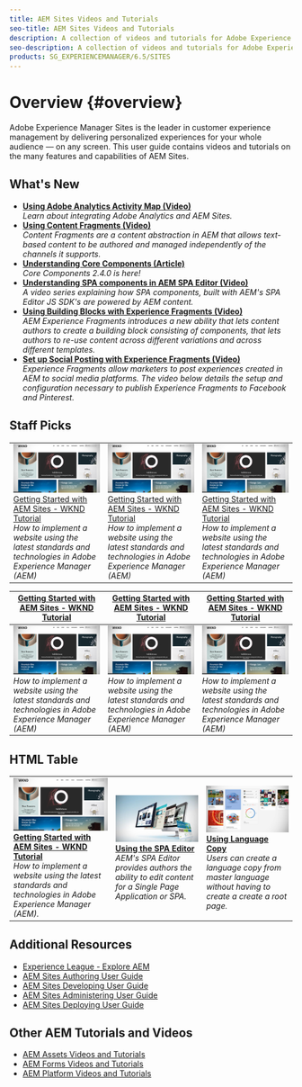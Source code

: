 ```yaml
---
title: AEM Sites Videos and Tutorials
seo-title: AEM Sites Videos and Tutorials
description: A collection of videos and tutorials for Adobe Experience Manager Sites. 
seo-description: A collection of videos and tutorials for Adobe Experience Manager Sites
products: SG_EXPERIENCEMANAGER/6.5/SITES
---
```


# Overview {#overview}

Adobe Experience Manager Sites is the leader in customer experience management by delivering personalized experiences for your whole audience — on any screen. This user guide contains videos and tutorials on the many features and capabilities of AEM Sites.

## What's New

* **[Using Adobe Analytics Activity Map (Video)](./analytics/activity-map-feature-video-use.md)**  
  *Learn about integrating Adobe Analytics and AEM Sites.*
* **[Using Content Fragments (Video)](./experience-fragments/experience-fragment-target-feature-video-use.md)**  
    *Content Fragments are a content abstraction in AEM that allows text-based content to be authored and managed independently of the channels it supports.*
* **[Understanding Core Components (Article)](./components/core-components-feature-video-understand.md)**  
    *Core Components 2.4.0 is here!*
* **[Understanding SPA components in AEM SPA Editor (Video)](./spa-editor/spa-editor-components-technical-video-understand.md)**  
    *A video series explaining how SPA components, built with AEM's SPA Editor JS SDK's are powered by AEM content.*
* **[Using Building Blocks with Experience Fragments (Video)](./experience-fragments/building-blocks-experience-fragment-feature-video-use.md)**  
    *AEM Experience Fragments introduces a new ability that lets content authors to create a building block consisting of components, that lets authors to re-use content across different variations and across different templates.*
* **[Set up Social Posting with Experience Fragments (Video)](./experience-fragments/experience-fragments-social-technical-video-setup.md)**  
    *Experience Fragments allow marketers to post experiences created in AEM to social media platforms. The video below details the setup and configuration necessary to publish Experience Fragments to Facebook and Pinterest.*

## Staff Picks

|         |      |      |
|---------|------|------|
| ![Getting Started with AEM Sites - WKND Tutorial](assets/aem-wknd-tutorial.png) <br/> [Getting Started with AEM Sites - WKND Tutorial](https://docs.adobe.com/content/help/en/experience-manager-learn/getting-started-wknd-tutorial-develop/overview.html)<br/> *How to implement a website using the latest standards and technologies in Adobe Experience Manager (AEM)*| ![Getting Started with AEM Sites - WKND Tutorial](assets/aem-wknd-tutorial.png) <br/> [Getting Started with AEM Sites - WKND Tutorial](https://docs.adobe.com/content/help/en/experience-manager-learn/getting-started-wknd-tutorial-develop/overview.html)<br/> *How to implement a website using the latest standards and technologies in Adobe Experience Manager (AEM)* | ![Getting Started with AEM Sites - WKND Tutorial](assets/aem-wknd-tutorial.png) <br/> [Getting Started with AEM Sites - WKND Tutorial](https://docs.adobe.com/content/help/en/experience-manager-learn/getting-started-wknd-tutorial-develop/overview.html)<br/> *How to implement a website using the latest standards and technologies in Adobe Experience Manager (AEM)* |

|[Getting Started with AEM Sites - WKND Tutorial](https://docs.adobe.com/content/help/en/experience-manager-learn/getting-started-wknd-tutorial-develop/overview.html)|[Getting Started with AEM Sites - WKND Tutorial](https://docs.adobe.com/content/help/en/experience-manager-learn/getting-started-wknd-tutorial-develop/overview.html)|[Getting Started with AEM Sites - WKND Tutorial](https://docs.adobe.com/content/help/en/experience-manager-learn/getting-started-wknd-tutorial-develop/overview.html)|
|---------|------|------|
| ![Getting Started with AEM Sites - WKND Tutorial](assets/aem-wknd-tutorial.png) <br/> *How to implement a website using the latest standards and technologies in Adobe Experience Manager (AEM)*| ![Getting Started with AEM Sites - WKND Tutorial](assets/aem-wknd-tutorial.png) <br/> *How to implement a website using the latest standards and technologies in Adobe Experience Manager (AEM)* | ![Getting Started with AEM Sites - WKND Tutorial](assets/aem-wknd-tutorial.png) <br/> *How to implement a website using the latest standards and technologies in Adobe Experience Manager (AEM)* |

## HTML Table

<table>
<tr>
  <td>
    <a href="https://docs.adobe.com/content/help/en/experience-manager-learn/getting-started-wknd-tutorial-develop/overview.html">
    <img alt="Getting Started with AEM Sites - WKND Tutorial" src="assets/aem-wknd-tutorial.png" />
    </a>
    <br/>
     <a href="https://docs.adobe.com/content/help/en/experience-manager-learn/getting-started-wknd-tutorial-develop/overview.html">
    <b>Getting Started with AEM Sites - WKND Tutorial</b><br/>
    </a>
    <i>How to implement a website using the latest standards and technologies in Adobe Experience Manager (AEM).</i>
  </td>
  <td>
    <a href="spa-editor/spa-editor-framework-feature-video-use.md">
    <img alt="Using the SPA Editor" src="assets/spa-editor.jpg" />
    <br/>
    </a>
    <a href="spa-editor/spa-editor-framework-feature-video-use.md">
     <b>Using the SPA Editor</b><br/>
    </a>
    <i>AEM's SPA Editor provides authors the ability to edit content for a Single Page Application or SPA.</i>
  </td>
  <td>
    <a href="translation/language-copy-feature-video-use.md">
    <img alt="Using Language Copy" src="assets/translation.png" />
    <br/>
    </a>
    <a href="translation/language-copy-feature-video-use.md">
    <b>Using Language Copy</b><br/>
    </a>
    <i>Users can create a language copy from master language without having to create a create a root page.</i>
  </td>
</tr>
</table>

## Additional Resources

* [Experience League - Explore AEM](https://experienceleague.adobe.com/#recommended/solutions/experience-manager)
* [AEM Sites Authoring User Guide](https://helpx.adobe.com/experience-manager/6-5/sites/authoring/user-guide.html)
* [AEM Sites Developing User Guide](https://helpx.adobe.com/experience-manager/6-5/sites/developing/user-guide.html)
* [AEM Sites Administering User Guide](https://helpx.adobe.com/experience-manager/6-5/sites/administering/user-guide.html)
* [AEM Sites Deploying User Guide](https://helpx.adobe.com/experience-manager/6-5/sites/deploying/user-guide.html)

## Other AEM Tutorials and Videos

* [AEM Assets Videos and Tutorials](/help/assets/overview.md)
* [AEM Forms Videos and Tutorials](/help/forms/introduction.md)
* [AEM Platform Videos and Tutorials](/help/foundation/introduction.md)
